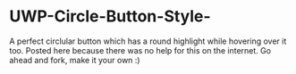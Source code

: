 # UWP-Circle-Button-Style-
A perfect circlular button which has a round highlight while hovering over it too. Posted here because there was no help for this on the internet.
Go ahead and fork, make it your own :)
